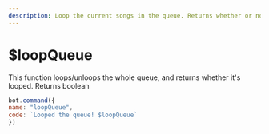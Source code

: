 ```yaml
---
description: Loop the current songs in the queue. Returns whether or not it's looping
---
```


# $loopQueue

This function loops/unloops the whole queue, and returns whether it's looped. Returns boolean

```javascript
bot.command({
name: "loopQueue",
code: `Looped the queue! $loopQueue`
})
```

